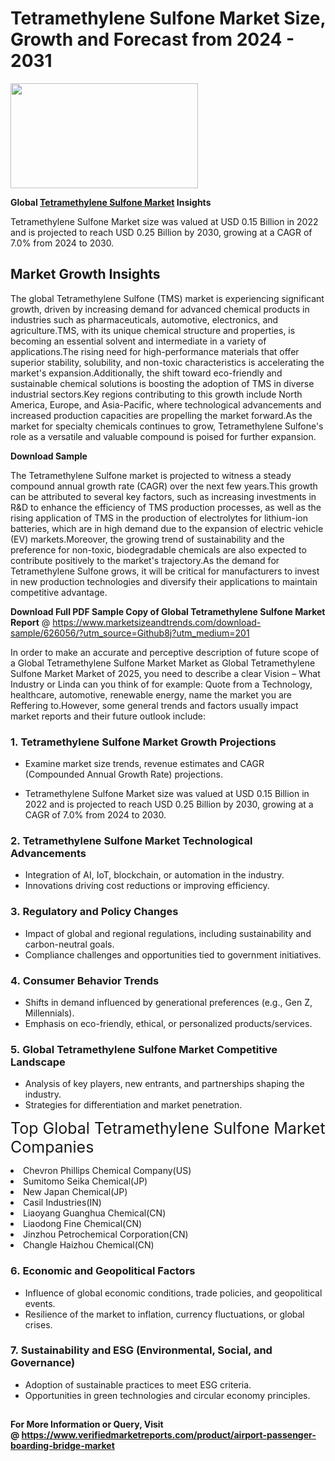 <H1>Tetramethylene Sulfone Market Size, Growth and Forecast from 2024 - 2031</H1><img class="aligncenter size-medium wp-image-584254" src="https://thirdeyenews.in/wp-content/uploads/2024/09/Global-Market-Research-300x168.jpeg" alt="" width="300" height="168" /><p><strong>Global&nbsp;<a href="https://www.marketsizeandtrends.com/download-sample/626056/?utm_source=Github8j?utm_medium=201">Tetramethylene Sulfone Market</a> Insights</strong></p><p>Tetramethylene Sulfone Market size was valued at USD 0.15 Billion in 2022 and is projected to reach USD 0.25 Billion by 2030, growing at a CAGR of 7.0% from 2024 to 2030.</p><p><h2>Market Growth Insights</h2> <p>The global Tetramethylene Sulfone (TMS) market is experiencing significant growth, driven by increasing demand for advanced chemical products in industries such as pharmaceuticals, automotive, electronics, and agriculture.TMS, with its unique chemical structure and properties, is becoming an essential solvent and intermediate in a variety of applications.The rising need for high-performance materials that offer superior stability, solubility, and non-toxic characteristics is accelerating the market's expansion.Additionally, the shift toward eco-friendly and sustainable chemical solutions is boosting the adoption of TMS in diverse industrial sectors.Key regions contributing to this growth include North America, Europe, and Asia-Pacific, where technological advancements and increased production capacities are propelling the market forward.As the market for specialty chemicals continues to grow, Tetramethylene Sulfone's role as a versatile and valuable compound is poised for further expansion.</p> <p><strong>Download Sample</strong></p> <p>The Tetramethylene Sulfone market is projected to witness a steady compound annual growth rate (CAGR) over the next few years.This growth can be attributed to several key factors, such as increasing investments in R&D to enhance the efficiency of TMS production processes, as well as the rising application of TMS in the production of electrolytes for lithium-ion batteries, which are in high demand due to the expansion of electric vehicle (EV) markets.Moreover, the growing trend of sustainability and the preference for non-toxic, biodegradable chemicals are also expected to contribute positively to the market's trajectory.As the demand for Tetramethylene Sulfone grows, it will be critical for manufacturers to invest in new production technologies and diversify their applications to maintain competitive advantage.</p> <p><span class=""><strong>Download Full PDF Sample Copy of Global Tetramethylene Sulfone Market Report</strong> @ <a href="https://www.marketsizeandtrends.com/download-sample/626056/?utm_source=Github8j?utm_medium=201" target="_blank">https://www.marketsizeandtrends.com/download-sample/626056/?utm_source=Github8j?utm_medium=201</a></span></p><p>In order to make an accurate and perceptive description of future scope of a Global&nbsp;Tetramethylene Sulfone Market Market as Global&nbsp;Tetramethylene Sulfone Market Market of 2025, you need to describe a clear Vision &ndash; What Industry or Linda can you think of for example: Quote from a Technology, healthcare, automotive, renewable energy, name the market you are Reffering to.However, some general trends and factors usually impact market reports and their future outlook include:</p><h3>1.&nbsp;<strong>Tetramethylene Sulfone Market Growth Projections</strong></h3><ul><li>Examine market size trends, revenue estimates and CAGR (Compounded Annual Growth Rate) projections.</li><li><p>Tetramethylene Sulfone Market size was valued at USD 0.15 Billion in 2022 and is projected to reach USD 0.25 Billion by 2030, growing at a CAGR of 7.0% from 2024 to 2030.</p></li></ul><h3>2.&nbsp;<strong>Tetramethylene Sulfone Market Technological Advancements</strong></h3><ul><li>Integration of AI, IoT, blockchain, or automation in the industry.</li><li>Innovations driving cost reductions or improving efficiency.</li></ul><h3>3.&nbsp;<strong>Regulatory and Policy Changes</strong></h3><ul><li>Impact of global and regional regulations, including sustainability and carbon-neutral goals.</li><li>Compliance challenges and opportunities tied to government initiatives.</li></ul><h3>4.&nbsp;<strong>Consumer Behavior Trends</strong></h3><ul><li>Shifts in demand influenced by generational preferences (e.g., Gen Z, Millennials).</li><li>Emphasis on eco-friendly, ethical, or personalized products/services.</li></ul><h3>5.&nbsp;<strong>Global Tetramethylene Sulfone Market Competitive Landscape</strong></h3><ul><li>Analysis of key players, new entrants, and partnerships shaping the industry.</li><li>Strategies for differentiation and market penetration.</li></ul><p data-pm-slice="1 1 []"><span style="color: inherit; font-family: inherit; font-size: 25px;">Top Global Tetramethylene Sulfone Market Companies</span></p><div class="" data-test-id=""><p><li>Chevron Phillips Chemical Company(US)</li><li> Sumitomo Seika Chemical(JP)</li><li> New Japan Chemical(JP)</li><li> Casil Industries(IN)</li><li> Liaoyang Guanghua Chemical(CN)</li><li> Liaodong Fine Chemical(CN)</li><li> Jinzhou Petrochemical Corporation(CN)</li><li> Changle Haizhou Chemical(CN)</li></p></div><h3>6.&nbsp;<strong>Economic and Geopolitical Factors</strong></h3><ul><li>Influence of global economic conditions, trade policies, and geopolitical events.</li><li>Resilience of the market to inflation, currency fluctuations, or global crises.</li></ul><h3>7.&nbsp;<strong>Sustainability and ESG (Environmental, Social, and Governance)</strong></h3><ul><li>Adoption of sustainable practices to meet ESG criteria.</li><li>Opportunities in green technologies and circular economy principles.</li></ul><h2><strong style="font-size: 14px;">For More Information or Query, Visit @&nbsp;</strong><a style="background-color: #ffffff; font-size: 14px;" href="https://www.marketsizeandtrends.com/report/tetramethylene-sulfone-market/" target="_blank">https://www.verifiedmarketreports.com/product/airport-passenger-boarding-bridge-market</a></h2>